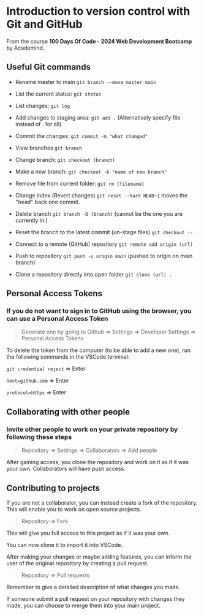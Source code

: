 # Introduction to version control with Git and GitHub

From the course **100 Days Of Code - 2024 Web Development Bootcamp** by Academind.

## Useful Git commands

- Rename master to main `git branch --move master main`

- List the current status: `git status`

- List changes: `git log`

- Add changes to staging area: `git add .` (Alternatively specify file instead of . for all)

- Commit the changes: `git commit -m "what changed"`

- View branches `git branch`

- Change branch: `git checkout (branch)`

- Make a new branch: `git checkout -b "name of new branch"`

- Remove file from current folder: `git rm (filename)`

- Change index (Revert changes) `git reset --hard HEAD~1` moves the "head" back one commit.

- Delete branch `git branch -D (branch)` (cannot be the one you are currently in.)

- Reset the branch to the latest commit (un-stage files) `git checkout -- .`

- Connect to a remote (GitHub) repository `git remote add origin (url)`

- Push to repository `git push -u origin main` (pushed to origin on main branch)

- Clone a repository directly into open folder `git clone (url) .`

## Personal Access Tokens

### If you do not want to sign in to GitHub using the browser, you can use a Personal Access Token

> Generate one by going to Github => Settings => Developer Settings => Personal Access Tokens

To delete the token from the computer (to be able to add a new one), run the following commands in the VSCode terminal:

`git credential reject` => Enter

`host=github.com` => Enter

`protocol=https` => Enter

## Collaborating with other people

### Invite other people to work on your private repository by following these steps

> Repository => Settings => Collaborators => Add people

After gaining access, you clone the repository and work on it as if it was your own. Collaborators will have push access.

## Contributing to projects

If you are not a collaborator, you can instead create a fork of the repository.
This will enable you to work on open source projects.

> Repository => Fork

This will give you full access to this project as if it was your own.

You can now clone it to import it into VSCode.

After making your changes or maybe adding features, you can inform the user of the original repository by creating a pull request.

> Repository => Pull requests

Remember to give a detailed description of what changes you made.

If someone submit a pull request on your repository with changes they made, you can choose to merge them into your main project.
